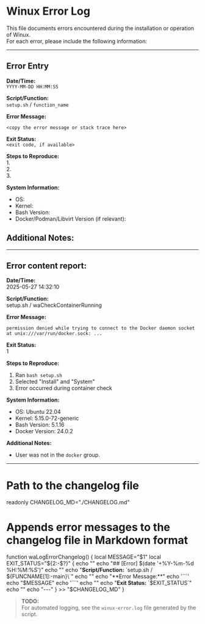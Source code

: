# Winux Error Log

This file documents errors encountered during the installation or operation of Winux.  
For each error, please include the following information:

---

## Error Entry

**Date/Time:**  
`YYYY-MM-DD HH:MM:SS`

**Script/Function:**  
`setup.sh` / `function_name`

**Error Message:**  
```
<copy the error message or stack trace here>
```

**Exit Status:**  
`<exit code, if available>`

**Steps to Reproduce:**  
1.  
2.  
3.  

**System Information:**  
- OS:  
- Kernel:  
- Bash Version:  
- Docker/Podman/Libvirt Version (if relevant):  

**Additional Notes:**  
-  
---

## Error content report:
**Date/Time:**  
2025-05-27 14:32:10

**Script/Function:**  
setup.sh / waCheckContainerRunning

**Error Message:**  
```
permission denied while trying to connect to the Docker daemon socket at unix:///var/run/docker.sock: ...
```

**Exit Status:**  
1

**Steps to Reproduce:**  
1. Ran `bash setup.sh`
2. Selected "Install" and "System"
3. Error occurred during container check

**System Information:**  
- OS: Ubuntu 22.04
- Kernel: 5.15.0-72-generic
- Bash Version: 5.1.16
- Docker Version: 24.0.2

**Additional Notes:**  
- User was not in the `docker` group.

---

# Path to the changelog file
readonly CHANGELOG_MD="./CHANGELOG.md"

# Appends error messages to the changelog file in Markdown format
function waLogErrorChangelog() {
    local MESSAGE="$1"
    local EXIT_STATUS="${2:-$?}"
    {
        echo ""
        echo "## [Error] $(date '+%Y-%m-%d %H:%M:%S')"
        echo ""
        echo "**Script/Function:** \`setup.sh / ${FUNCNAME[1]:-main}\`"
        echo ""
        echo "**Error Message:**"
        echo '```'
        echo "$MESSAGE"
        echo '```'
        echo ""
        echo "**Exit Status:** \`$EXIT_STATUS\`"
        echo ""
        echo "---"
    } >> "$CHANGELOG_MD"
}

> **TODO:**  
> For automated logging, see the `winux-error.log` file generated by the script.